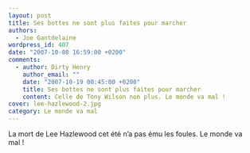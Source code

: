 ```yaml
---
layout: post
title: Ses bottes ne sont plus faites pour marcher
authors:
  - Joe Gantdelaine
wordpress_id: 407
date: "2007-10-08 16:59:00 +0200"
comments:
  - author: Dirty Henry
    author_email: ""
    date: "2007-10-19 00:45:00 +0200"
    title: Ses bottes ne sont plus faites pour marcher
    content: Celle de Tony Wilson non plus. Le monde va mal !
cover: lee-hazlewood-2.jpg
category: Le monde va mal
---
```


La mort de Lee Hazlewood cet été n’a pas ému les foules. Le monde va mal !
